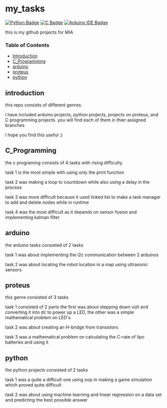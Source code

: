 # my_tasks
[![Python Badge](https://img.shields.io/badge/Python-FFD43B?style=for-the-badge&logo=python&logoColor=blue)](https://www.python.org/)
[![C Badge](https://img.shields.io/badge/C-00599C?style=for-the-badge&logo=c&logoColor=white)](https://en.wikipedia.org/wiki/C_(programming_language))
[![Arduino IDE Badge](https://img.shields.io/badge/Arduino_IDE-00979D?style=for-the-badge&logo=arduino&logoColor=white)](https://www.arduino.cc/)



this is my github projects for MIA
### Table of Contents
- [Introduction](#introduction)
- [C_Programming](#C_Programming)
- [arduino](#arduino)
- [proteus](#proteus)
- [python](#python)

## introduction
this repo consists of different genres.

i have included arduino projects, python projects, projects on proteus, and C programming projects.
you will find each of them in thier assigned branches

I hope you find this useful :)



## C_Programming
the c programing consists of 4 tasks with rising difficulty.

task 1 is the most simple with using only the print function

task 2 was making a loop to countdown while also using a delay in the process

task 3 was more difficult because it used linked list to make a task manager to add and delete nodes while in runtime

task 4 was the most difficult as it depends on sensor fusion and implementing kalman filter



## arduino
the arduino tasks consisted of 2 tasks

task 1 was about implementing the i2c communication between 2 arduinos

task 2 was about locating the robot location in a map using ultrasonic sensors



## proteus
this genre consisted of 3 tasks

task 1 consisted of 2 parts the first was about stepping down volt and converting it into dc to power up a LED,
the other was a simple mathematical problem on LED's

task 2 was about creating an H-bridge from transistors

task 3 was a mathematical problem on calculating the C-rate of lipo batteries and using it

## python
the python projects consisted of 2 tasks

task 1 was a quite a difficult one using oop in making a game simulation which proved quite difficult

task 2 was about using machine learning and linear regression on a data set and predicting the best possible answer 




